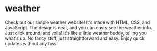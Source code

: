 # weather
Check out our simple weather website! It's made with HTML, CSS, and JavaScript. The design is neat, and you can easily see the weather info. Just click around, and voila! It's like a little weather buddy, telling you what's up. No fancy stuff, just straightforward and easy. Enjoy quick updates without any fuss!

